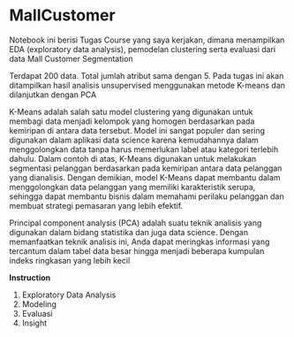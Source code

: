 # MallCustomer

Notebook ini berisi Tugas Course yang saya kerjakan, dimana menampilkan EDA (exploratory data analysis), pemodelan clustering serta evaluasi dari data Mall Customer Segmentation

Terdapat 200 data. Total jumlah atribut sama dengan 5. Pada tugas ini akan ditampilkan hasil analisis unsupervised menggunakan metode K-means dan dilanjutkan dengan PCA

K-Means adalah salah satu model clustering yang digunakan untuk membagi data menjadi kelompok yang homogen berdasarkan pada kemiripan di antara data tersebut. Model ini sangat populer dan sering digunakan dalam aplikasi data science karena kemudahannya dalam menggolongkan data tanpa harus memerlukan label atau kategori terlebih dahulu. Dalam contoh di atas, K-Means digunakan untuk melakukan segmentasi pelanggan berdasarkan pada kemiripan antara data pelanggan yang dianalisis. Dengan demikian, model K-Means dapat membantu dalam menggolongkan data pelanggan yang memiliki karakteristik serupa, sehingga dapat membantu bisnis dalam memahami perilaku pelanggan dan membuat strategi pemasaran yang lebih efektif.

Principal component analysis (PCA) adalah suatu teknik analisis yang digunakan dalam bidang statistika dan juga data science. Dengan memanfaatkan teknik analisis ini, Anda dapat meringkas informasi yang tercantum dalam tabel data besar hingga menjadi beberapa kumpulan indeks ringkasan yang lebih kecil

**Instruction**

1. Exploratory Data Analysis
2. Modeling
3. Evaluasi
4. Insight
